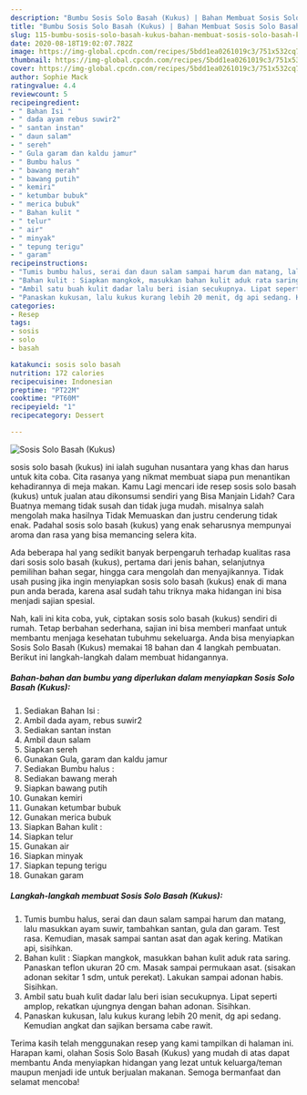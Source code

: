 ```yaml
---
description: "Bumbu Sosis Solo Basah (Kukus) | Bahan Membuat Sosis Solo Basah (Kukus) Yang Mudah Dan Praktis"
title: "Bumbu Sosis Solo Basah (Kukus) | Bahan Membuat Sosis Solo Basah (Kukus) Yang Mudah Dan Praktis"
slug: 115-bumbu-sosis-solo-basah-kukus-bahan-membuat-sosis-solo-basah-kukus-yang-mudah-dan-praktis
date: 2020-08-18T19:02:07.782Z
image: https://img-global.cpcdn.com/recipes/5bdd1ea0261019c3/751x532cq70/sosis-solo-basah-kukus-foto-resep-utama.jpg
thumbnail: https://img-global.cpcdn.com/recipes/5bdd1ea0261019c3/751x532cq70/sosis-solo-basah-kukus-foto-resep-utama.jpg
cover: https://img-global.cpcdn.com/recipes/5bdd1ea0261019c3/751x532cq70/sosis-solo-basah-kukus-foto-resep-utama.jpg
author: Sophie Mack
ratingvalue: 4.4
reviewcount: 5
recipeingredient:
- " Bahan Isi "
- " dada ayam rebus suwir2"
- " santan instan"
- " daun salam"
- " sereh"
- " Gula garam dan kaldu jamur"
- " Bumbu halus "
- " bawang merah"
- " bawang putih"
- " kemiri"
- " ketumbar bubuk"
- " merica bubuk"
- " Bahan kulit "
- " telur"
- " air"
- " minyak"
- " tepung terigu"
- " garam"
recipeinstructions:
- "Tumis bumbu halus, serai dan daun salam sampai harum dan matang, lalu masukkan ayam suwir, tambahkan santan, gula dan garam. Test rasa. Kemudian, masak sampai santan asat dan agak kering. Matikan api, sisihkan."
- "Bahan kulit : Siapkan mangkok, masukkan bahan kulit aduk rata saring. Panaskan teflon ukuran 20 cm. Masak sampai permukaan asat. (sisakan adonan sekitar 1 sdm, untuk perekat). Lakukan sampai adonan habis. Sisihkan."
- "Ambil satu buah kulit dadar lalu beri isian secukupnya. Lipat seperti amplop, rekatkan ujungnya dengan bahan adonan. Sisihkan."
- "Panaskan kukusan, lalu kukus kurang lebih 20 menit, dg api sedang. Kemudian angkat dan sajikan bersama cabe rawit."
categories:
- Resep
tags:
- sosis
- solo
- basah

katakunci: sosis solo basah 
nutrition: 172 calories
recipecuisine: Indonesian
preptime: "PT22M"
cooktime: "PT60M"
recipeyield: "1"
recipecategory: Dessert

---
```



![Sosis Solo Basah (Kukus)](https://img-global.cpcdn.com/recipes/5bdd1ea0261019c3/751x532cq70/sosis-solo-basah-kukus-foto-resep-utama.jpg)


sosis solo basah (kukus) ini ialah suguhan nusantara yang khas dan harus untuk kita coba. Cita rasanya yang nikmat membuat siapa pun menantikan kehadirannya di meja makan.
Kamu Lagi mencari ide resep sosis solo basah (kukus) untuk jualan atau dikonsumsi sendiri yang Bisa Manjain Lidah? Cara Buatnya memang tidak susah dan tidak juga mudah. misalnya salah mengolah maka hasilnya Tidak Memuaskan dan justru cenderung tidak enak. Padahal sosis solo basah (kukus) yang enak seharusnya mempunyai aroma dan rasa yang bisa memancing selera kita.

Ada beberapa hal yang sedikit banyak berpengaruh terhadap kualitas rasa dari sosis solo basah (kukus), pertama dari jenis bahan, selanjutnya pemilihan bahan segar, hingga cara mengolah dan menyajikannya. Tidak usah pusing jika ingin menyiapkan sosis solo basah (kukus) enak di mana pun anda berada, karena asal sudah tahu triknya maka hidangan ini bisa menjadi sajian spesial.




Nah, kali ini kita coba, yuk, ciptakan sosis solo basah (kukus) sendiri di rumah. Tetap berbahan sederhana, sajian ini bisa memberi manfaat untuk membantu menjaga kesehatan tubuhmu sekeluarga. Anda bisa menyiapkan Sosis Solo Basah (Kukus) memakai 18 bahan dan 4 langkah pembuatan. Berikut ini langkah-langkah dalam membuat hidangannya.

<!--inarticleads1-->

##### Bahan-bahan dan bumbu yang diperlukan dalam menyiapkan Sosis Solo Basah (Kukus):

1. Sediakan  Bahan Isi :
1. Ambil  dada ayam, rebus suwir2
1. Sediakan  santan instan
1. Ambil  daun salam
1. Siapkan  sereh
1. Gunakan  Gula, garam dan kaldu jamur
1. Sediakan  Bumbu halus :
1. Sediakan  bawang merah
1. Siapkan  bawang putih
1. Gunakan  kemiri
1. Gunakan  ketumbar bubuk
1. Gunakan  merica bubuk
1. Siapkan  Bahan kulit :
1. Siapkan  telur
1. Gunakan  air
1. Siapkan  minyak
1. Siapkan  tepung terigu
1. Gunakan  garam




<!--inarticleads2-->

##### Langkah-langkah membuat Sosis Solo Basah (Kukus):

1. Tumis bumbu halus, serai dan daun salam sampai harum dan matang, lalu masukkan ayam suwir, tambahkan santan, gula dan garam. Test rasa. Kemudian, masak sampai santan asat dan agak kering. Matikan api, sisihkan.
1. Bahan kulit : Siapkan mangkok, masukkan bahan kulit aduk rata saring. Panaskan teflon ukuran 20 cm. Masak sampai permukaan asat. (sisakan adonan sekitar 1 sdm, untuk perekat). Lakukan sampai adonan habis. Sisihkan.
1. Ambil satu buah kulit dadar lalu beri isian secukupnya. Lipat seperti amplop, rekatkan ujungnya dengan bahan adonan. Sisihkan.
1. Panaskan kukusan, lalu kukus kurang lebih 20 menit, dg api sedang. Kemudian angkat dan sajikan bersama cabe rawit.




Terima kasih telah menggunakan resep yang kami tampilkan di halaman ini. Harapan kami, olahan Sosis Solo Basah (Kukus) yang mudah di atas dapat membantu Anda menyiapkan hidangan yang lezat untuk keluarga/teman maupun menjadi ide untuk berjualan makanan. Semoga bermanfaat dan selamat mencoba!
